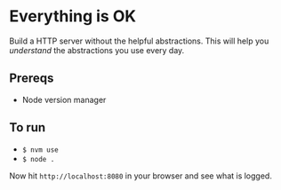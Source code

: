 # Everything is OK

Build a HTTP server without the helpful abstractions. This will help you _understand_ the abstractions you use every day.

## Prereqs

- Node version manager

## To run

- `$ nvm use`
- `$ node .`

Now hit `http://localhost:8080` in your browser and see what is logged.
